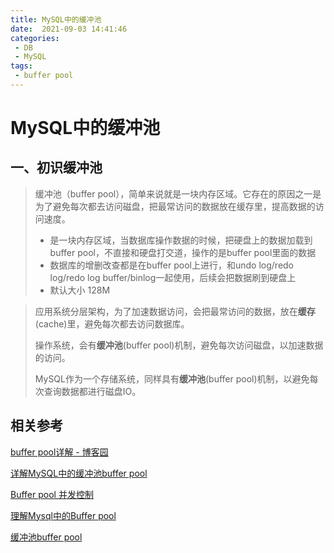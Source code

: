 ```yaml
---
title: MySQL中的缓冲池
date:  2021-09-03 14:41:46
categories: 
 - DB
 - MySQL
tags: 
 - buffer pool
---
```


# MySQL中的缓冲池

## 一、初识缓冲池

> 缓冲池（buffer pool），简单来说就是一块内存区域。它存在的原因之一是为了避免每次都去访问磁盘，把最常访问的数据放在缓存里，提高数据的访问速度。
>
> + 是一块内存区域，当数据库操作数据的时候，把硬盘上的数据加载到buffer pool，不直接和硬盘打交道，操作的是buffer pool里面的数据
> + 数据库的增删改查都是在buffer pool上进行，和undo log/redo log/redo log buffer/binlog一起使用，后续会把数据刷到硬盘上
> + 默认大小 128M

>应用系统分层架构，为了加速数据访问，会把最常访问的数据，放在**缓存**(cache)里，避免每次都去访问数据库。
>
>操作系统，会有**缓冲池**(buffer pool)机制，避免每次访问磁盘，以加速数据的访问。
>
>MySQL作为一个存储系统，同样具有**缓冲池**(buffer pool)机制，以避免每次查询数据都进行磁盘IO。

<!--more-->



## 相关参考

[buffer pool详解 - 博客园](https://www.cnblogs.com/wasitututu/p/13612605.html)

[详解MySQL中的缓冲池buffer pool](https://www.yht7.com/news/129847)

[Buffer pool 并发控制 ](https://zhuanlan.zhihu.com/p/129567245)

[理解Mysql中的Buffer pool](https://www.cnblogs.com/wxlevel/p/12995324.html)

[缓冲池buffer pool](https://blog.csdn.net/wuhenyouyuyouyu/article/details/93377605)

